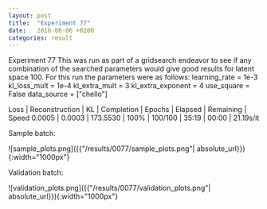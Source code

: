 ```yaml
---
layout: post
title:  "Experiment 77"
date:   2018-06-06 +0200
categories: result
---
```

Experiment 77
This was run as part of a gridsearch endeavor to see if any combination of the searched parameters would give good results for latent space 100.
For this run the parameters were as follows:
learning_rate = 1e-3
kl_loss_mult = 1e-4
kl_extra_mult = 3
kl_extra_exponent = 4
use_square = False
data_source = ["chello"]

Loss | Reconstruction | KL | Completion | Epochs | Elapsed | Remaining | Speed
0.0005 | 0.0003 | 173.5530 | 100% | 100/100 | 35:19 | 00:00 | 21.19s/it



Sample batch:

![sample_plots.png]({{"/results/0077/sample_plots.png"| absolute_url}}){:width="1000px"}

Validation batch:

![validation_plots.png]({{"/results/0077/validation_plots.png"| absolute_url}}){:width="1000px"}
